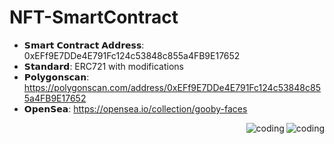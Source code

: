 # NFT-SmartContract
* 𝗦𝗺𝗮𝗿𝘁 𝗖𝗼𝗻𝘁𝗿𝗮𝗰𝘁 𝗔𝗱𝗱𝗿𝗲𝘀𝘀: 0xEFf9E7DDe4E791Fc124c53848c855a4FB9E17652
* 𝗦𝘁𝗮𝗻𝗱𝗮𝗿𝗱: ERC721 with modifications
* 𝗣𝗼𝗹𝘆𝗴𝗼𝗻𝘀𝗰𝗮𝗻: https://polygonscan.com/address/0xEFf9E7DDe4E791Fc124c53848c855a4FB9E17652
* 𝗢𝗽𝗲𝗻𝗦𝗲𝗮: https://opensea.io/collection/gooby-faces

<img align="right" alt="coding" src="https://media0.giphy.com/media/ho0xXatV7b3Fo1ZRXN/giphy.gif">
<img align="right" alt="coding" src="https://upwork-usw2-prod-agora-file-storage.s3.us-west-2.amazonaws.com/profile/portfolio/thumbnail/bd9b84e32257ada1b2eb86235a381953?response-content-disposition=inline;+filename=%22image_original%22;+filename*=utf-8%27%27image_original&X-Amz-Security-Token=IQoJb3JpZ2luX2VjEN7//////////wEaCXVzLXdlc3QtMiJHMEUCIQC4UFE/ytftkD4xp1sE/r28vkFqfAXnffkgvQxrRMxdEwIgPO2QgrVwtaQ7l86dgNKPNLnXptrFZeNXKmqgso7zrGwq1gQI1///////////ARAAGgw3Mzk5MzkxNzM4MTkiDBcooNQFIKp7FwzrZCqqBO63znRePhE94gFwTfdhFpA5fTCfze/I88D4gqz5Nv7WnbIIIdfNfLLcezyB6c5ECmrE48KC5j062GPuJAEN2mTH1cg3toFWdVIsRvjbNgNxrGjmVKKYkfcgk0O2JYCFdpSvx4ZHeCVlbXqTYOblU3l0r%2BZ%2BlDdPOnpWv1N1Fa2jG7q3CcbjxTPGgYBLK02HetC5M9nuprYlO6sebSq6G0HUEvjEal13NMPP1iYKVJ3h9/lwKKMTGVsf4FCWVyoooR7ImkWEgRveGdu6mHKg8Xdyr6NikalET0hjtUGN83lZuGkYZoSt/cQ9I3jX1mePtzSwCpIx7WSHz5ntEoo3DqAYBh8Yu1rmqf4tVLuIfX9F9UOIhQD2onXRT8n8E12%2BHzleJuQx6edM8UclhfXHoU4BWKMru1yWyKFMatEdCHV8IF7qQag5MEZjbB%2BUKkbx0vJQ42a/tolVPchRP%2BWo9edisNWGKb/cfNGHmuEz2a7uv6suAWP41Re5bPG35ukckd%2BHu0sTRuSuMuPZun6kpEdTPDEkSr/WsS/4TdpdZihn/yb1y9byoOREYZ%2B%2BkuJSPAQNTW2rAru6Xzo4EEoKMXr0xYTS4%2Bze%2BwziWyU7ALZtvdDcbe6qOM0uDDcum5G%2BGe4qdPOHcQNEKNSrWOWhIoA1GO1qN5f8FqzV7qIkp2TlbsHVDLmMkjeH71vPUOBK5FBk8ghkm7ZLgpjlqA8qBNnc%2BBX/ZODaFRzKMNPH4KgGOqcBcJ0oVATRmbk7wCPCjg8dGoGBm3Rgb%2BIZy4mHdWyN4uOs/k6XmdNjbHCCuRhFIVW8yIOfg9%2ByFNms81ibG4FnjcJERO82jWWWy4cBXtqHZSCXUQPM/NkgSp069GInEfAVlUxvpn/7DixIRep62vpAhmMsTeqecUjxxoGuw/0bLogxFcK9Vl6/i7PLvobK1Dkse1Qgo%2BvCRaZbrmRsiomsw4KFIDHGF2M=&X-Amz-Algorithm=AWS4-HMAC-SHA256&X-Amz-Date=20230930T170133Z&X-Amz-SignedHeaders=host&X-Amz-Expires=900&X-Amz-Credential=ASIA2YR6PYW5SOPUI7S7/20230930/us-west-2/s3/aws4_request&X-Amz-Signature=b0ea48d4a3b72f8c8fa5be9ba22faa96ed46870d76ec97cfd5a946830faae404">
